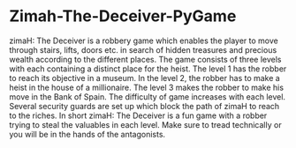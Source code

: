 # Zimah-The-Deceiver-PyGame
zimaH: The Deceiver is a robbery game which enables the player to move through stairs, lifts, doors etc. in search of hidden treasures and precious wealth according to the different places. The game consists of three levels with each containing a distinct place for the heist. The level 1 has the robber to reach its objective in a museum. In the level 2, the robber has to make a heist in the house of a millionaire. The level 3 makes the robber to make his move in the Bank of Spain. The difficulty of game increases with each level. Several security guards are set up which block the path of zimaH to reach to the riches.  In short zimaH: The Deceiver is a fun game with a robber trying to steal the valuables in each level. Make sure to tread technically or you will be in the hands of the antagonists.  
